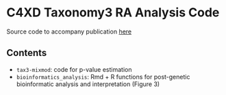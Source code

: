 # C4XD Taxonomy3 RA Analysis Code

Source code to accompany publication [here]()

## Contents
 - `tax3-mixmod`: code for p-value estimation
 - `bioinformatics_analysis`: Rmd + R functions for post-genetic bioinformatic analysis and interpretation (Figure 3)
